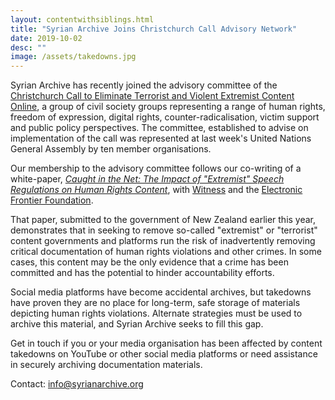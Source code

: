```yaml
---
layout: contentwithsiblings.html
title: "Syrian Archive Joins Christchurch Call Advisory Network"
date: 2019-10-02
desc: ""
image: /assets/takedowns.jpg
---
```


Syrian Archive has recently joined the advisory committee of the [Christchurch Call to Eliminate Terrorist and Violent Extremist Content Online](https://www.christchurchcall.com), a group of civil society groups representing a range of human rights, freedom of expression, digital rights, counter-radicalisation, victim support and public policy perspectives. The committee, established to advise on implementation of the call was represented at last week's United Nations General Assembly by ten member organisations.

Our membership to the advisory committee follows our co-writing of a white-paper, [*Caught in the Net: The Impact of "Extremist" Speech Regulations on Human Rights Content*](https://syrianarchive.org/en/tech-advocacy/impact-extremist-human-rights.html), with [Witness](https://www.witness.org/) and the [Electronic Frontier Foundation](https://www.eff.org/?).

That paper, submitted to the government of New Zealand earlier this year, demonstrates that in seeking to remove so-called "extremist" or "terrorist" content governments and platforms run the risk of inadvertently removing critical documentation of human rights violations and other crimes. In some cases, this content may be the only evidence that a crime has been committed and has the potential to hinder accountability efforts.

Social media platforms have become accidental archives, but takedowns have proven they are no place for long-term, safe storage of materials depicting human rights violations. Alternate strategies must be used to archive this material, and Syrian Archive seeks to fill this gap.

Get in touch if you or your media organisation has been affected by content takedowns on YouTube or other social media platforms or need assistance in securely archiving documentation materials.

Contact: info@syrianarchive.org
